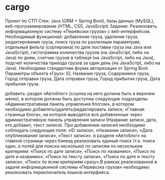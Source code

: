 # cargo
Проект по СТП
Стек: Java (ORM + Spring Boot), базы данных (MySQL), веб-программирование (HTML, CSS, JavaScript)
Задание:
Реализовать информационную систему «Перевозки грузов» с веб-интерфейсом.
Необходимый функционал: добавление груза, удаление груза, редактирование груза, поиск груза по различным параметрам, отдельный фильтр (сортировка) по дате поставки груза (на Java или JavaScript), гистограмма количества грузов (на JavaScript, либо на Java) по дням, счетчик грузов в таблице (на JavaScript, либо на Java), подсчет количества прихода грузов за один день (на JavaScript, либо на Java).
Необходима стандартная форма авторизации от Spring Boot.
Параметры объекта «Груз»: ID, Название груза, Содержимое груза, Город отправки груза, Дата отправки груза, Город прибытия груза, Дата прибытия груза.

добавить: раздел «Автоблог» (ссылка на него должна быть в верхнем меню), в котором должны быть доступны следующие подразделы: «Административная панель управления блогом», в котором необходимо добавлять/удалять/редактировать записи; «Главная страница блога», на которой выводятся все добавленные через административную панель управления записи (Название записи, дата, кто добавил, текст записи). При добавлении записей необходимо соблюдать следующие поля: «ID записи», «Название записи», «Дата опубликования записи», «Текст записи».
в разделе «Автоблог» на главной странице через бэкенд реализовать единый поиск (т.е. поиск один, а полей для поиска несколько) по записям по нескольким критериям: «Поиск по
дате записи», «Поиск по названию», «Поиск по дате и названию», «Поиск по тексту записи», «Поиск по дате и тексту  записи», «Поиск по всем критериям сразу».В рамках реализованной в задаче информационной системы «Перевозка грузов» необходимо реализовать переключатель языков интерфейса.
